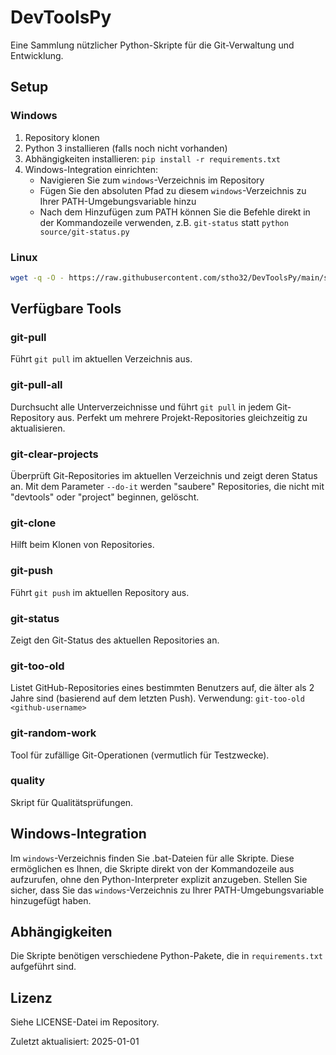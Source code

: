 # DevToolsPy

Eine Sammlung nützlicher Python-Skripte für die Git-Verwaltung und Entwicklung.

## Setup

### Windows

1. Repository klonen
2. Python 3 installieren (falls noch nicht vorhanden)
3. Abhängigkeiten installieren: `pip install -r requirements.txt`
4. Windows-Integration einrichten:
   - Navigieren Sie zum `windows`-Verzeichnis im Repository
   - Fügen Sie den absoluten Pfad zu diesem `windows`-Verzeichnis zu Ihrer PATH-Umgebungsvariable hinzu
   - Nach dem Hinzufügen zum PATH können Sie die Befehle direkt in der Kommandozeile verwenden, z.B. `git-status` statt `python source/git-status.py`

### Linux

```bash
wget -q -O - https://raw.githubusercontent.com/stho32/DevToolsPy/main/setup.sh | bash
```

## Verfügbare Tools

### git-pull
Führt `git pull` im aktuellen Verzeichnis aus.

### git-pull-all
Durchsucht alle Unterverzeichnisse und führt `git pull` in jedem Git-Repository aus.
Perfekt um mehrere Projekt-Repositories gleichzeitig zu aktualisieren.

### git-clear-projects
Überprüft Git-Repositories im aktuellen Verzeichnis und zeigt deren Status an.
Mit dem Parameter `--do-it` werden "saubere" Repositories, die nicht mit "devtools" oder "project" beginnen, gelöscht.

### git-clone
Hilft beim Klonen von Repositories.

### git-push
Führt `git push` im aktuellen Repository aus.

### git-status
Zeigt den Git-Status des aktuellen Repositories an.

### git-too-old
Listet GitHub-Repositories eines bestimmten Benutzers auf, die älter als 2 Jahre sind (basierend auf dem letzten Push).
Verwendung: `git-too-old <github-username>`

### git-random-work
Tool für zufällige Git-Operationen (vermutlich für Testzwecke).

### quality
Skript für Qualitätsprüfungen.

## Windows-Integration
Im `windows`-Verzeichnis finden Sie .bat-Dateien für alle Skripte. Diese ermöglichen es Ihnen, die Skripte direkt von der Kommandozeile aus aufzurufen, ohne den Python-Interpreter explizit anzugeben. Stellen Sie sicher, dass Sie das `windows`-Verzeichnis zu Ihrer PATH-Umgebungsvariable hinzugefügt haben.

## Abhängigkeiten
Die Skripte benötigen verschiedene Python-Pakete, die in `requirements.txt` aufgeführt sind.

## Lizenz
Siehe LICENSE-Datei im Repository.

Zuletzt aktualisiert: 2025-01-01
